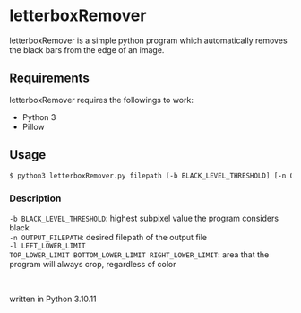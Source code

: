 # letterboxRemover

letterboxRemover is a simple python program which automatically removes the black bars from the edge of an image.

## Requirements
letterboxRemover requires the followings to work:
- Python 3
- Pillow

## Usage

```bash
$ python3 letterboxRemover.py filepath [-b BLACK_LEVEL_THRESHOLD] [-n OUTPUT_FILEPATH] [-l LEFT_LOWER_LIMIT TOP_LOWER_LIMIT BOTTOM_LOWER_LIMIT RIGHT_LOWER_LIMIT]
```

### Description
<code>-b BLACK_LEVEL_THRESHOLD</code>: highest subpixel value the program considers black <br>
<code>-n OUTPUT_FILEPATH</code>: desired filepath of the output file <br>
<code>-l LEFT_LOWER_LIMIT TOP_LOWER_LIMIT BOTTOM_LOWER_LIMIT RIGHT_LOWER_LIMIT</code>: area that the program will always crop, regardless of color

<br>

written in Python 3.10.11
